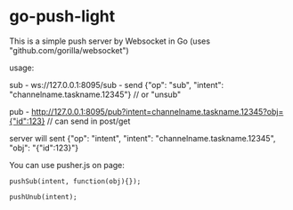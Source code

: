 # go-push-light

This is a simple push server by Websocket in Go (uses "github.com/gorilla/websocket")

usage:

  sub - ws://127.0.0.1:8095/sub - send {"op": "sub", "intent": "channelname.taskname.12345"} // or "unsub"
  
  pub - http://127.0.0.1:8095/pub?intent=channelname.taskname.12345?obj={"id":123} // can send in post/get
  
  server will sent {"op": "intent", "intent": "channelname.taskname.12345", "obj": "{\"id\":123}"}

  You can use pusher.js on page:

  	pushSub(intent, function(obj){});

  	pushUnub(intent);